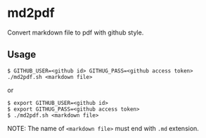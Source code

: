 # md2pdf

Convert markdown file to pdf with github style.

## Usage

```
$ GITHUB_USER=<github id> GITHUG_PASS=<github access token> ./md2pdf.sh <markdown file>
```
or

```
$ export GITHUB_USER=<github id>
$ export GITHUG_PASS=<github access token>
$ ./md2pdf.sh <markdown file>
```

NOTE: The name of `<markdown file>` must end with `.md` extension.
